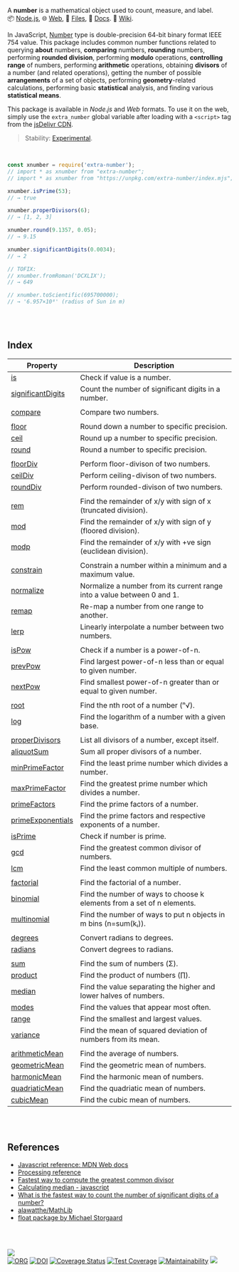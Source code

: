 A **number** is a mathematical object used to count, measure, and label.<br>
📦 [Node.js](https://www.npmjs.com/package/extra-number),
🌐 [Web](https://www.npmjs.com/package/extra-number.web),
📜 [Files](https://unpkg.com/extra-number/),
📰 [Docs](https://nodef.github.io/extra-number/).
📘 [Wiki](https://github.com/nodef/extra-number/wiki/).

In JavaScript, [Number] type is double-precision 64-bit binary format IEEE 754
value. This package includes common number functions related to querying
**about** numbers, **comparing** numbers, **rounding** numbers, performing
**rounded division**, performing **modulo** operations, **controlling range** of
numbers, performing **arithmetic** operations, obtaining **divisors** of a
number (and related operations), getting the number of possible **arrangements**
of a set of objects, performing **geometry**-related calculations, performing
basic **statistical** analysis, and finding various **statistical means**.

This package is available in *Node.js* and *Web* formats. To use it on the web,
simply use the `extra_number` global variable after loading with a `<script>`
tag from the [jsDelivr CDN].

> Stability: [Experimental](https://www.youtube.com/watch?v=L1j93RnIxEo).

[Number]: https://developer.mozilla.org/en-US/docs/Web/JavaScript/Reference/Global_Objects/Number
[jsDelivr CDN]: https://cdn.jsdelivr.net/npm/extra-number.web/index.js

<br>

```javascript
const xnumber = require('extra-number');
// import * as xnumber from "extra-number";
// import * as xnumber from "https://unpkg.com/extra-number/index.mjs"; (deno)

xnumber.isPrime(53);
// → true

xnumber.properDivisors(6);
// → [1, 2, 3]

xnumber.round(9.1357, 0.05);
// → 9.15

xnumber.significantDigits(0.0034);
// → 2

// TOFIX:
// xnumber.fromRoman('DCXLIX');
// → 649

// xnumber.toScientific(695700000);
// → '6.957×10⁸' (radius of Sun in m)
```

<br>
<br>


## Index

| Property | Description |
|  ----  |  ----  |
| [is] | Check if value is a number. |
| [significantDigits] | Count the number of significant digits in a number. |
|  |  |
| [compare] | Compare two numbers. |
|  |  |
| [floor] | Round down a number to specific precision. |
| [ceil] | Round up a number to specific precision. |
| [round] | Round a number to specific precision. |
|  |  |
| [floorDiv] | Perform floor-divison of two numbers. |
| [ceilDiv] | Perform ceiling-divison of two numbers. |
| [roundDiv] | Perform rounded-divison of two numbers. |
|  |  |
| [rem] | Find the remainder of x/y with sign of x (truncated division). |
| [mod] | Find the remainder of x/y with sign of y (floored division). |
| [modp] | Find the remainder of x/y with +ve sign (euclidean division). |
|  |  |
| [constrain] | Constrain a number within a minimum and a maximum value. |
| [normalize] | Normalize a number from its current range into a value between 0 and 1. |
| [remap] | Re-map a number from one range to another. |
| [lerp] | Linearly interpolate a number between two numbers. |
|  |  |
| [isPow] | Check if a number is a power-of-n. |
| [prevPow] | Find largest power-of-n less than or equal to given number. |
| [nextPow] | Find smallest power-of-n greater than or equal to given number. |
|  |  |
| [root] | Find the nth root of a number (ⁿ√). |
| [log] | Find the logarithm of a number with a given base. |
|  |  |
| [properDivisors] | List all divisors of a number, except itself. |
| [aliquotSum] | Sum all proper divisors of a number. |
| [minPrimeFactor] | Find the least prime number which divides a number. |
| [maxPrimeFactor] | Find the greatest prime number which divides a number. |
| [primeFactors] | Find the prime factors of a number. |
| [primeExponentials] | Find the prime factors and respective exponents of a number. |
| [isPrime] | Check if number is prime. |
| [gcd] | Find the greatest common divisor of numbers. |
| [lcm] | Find the least common multiple of numbers. |
|  |  |
| [factorial] | Find the factorial of a number. |
| [binomial] | Find the number of ways to choose k elements from a set of n elements. |
| [multinomial] | Find the number of ways to put n objects in m bins (n=sum(kᵢ)). |
|  |  |
| [degrees] | Convert radians to degrees. |
| [radians] | Convert degrees to radians. |
|  |  |
| [sum] | Find the sum of numbers (Σ). |
| [product] | Find the product of numbers (∏). |
| [median] | Find the value separating the higher and lower halves of numbers. |
| [modes] | Find the values that appear most often. |
| [range] | Find the smallest and largest values. |
| [variance] | Find the mean of squared deviation of numbers from its mean. |
|  |  |
| [arithmeticMean] | Find the average of numbers. |
| [geometricMean] | Find the geometric mean of numbers. |
| [harmonicMean] | Find the harmonic mean of numbers. |
| [quadriaticMean] | Find the quadriatic mean of numbers. |
| [cubicMean] | Find the cubic mean of numbers. |

<br>
<br>


## References

- [Javascript reference: MDN Web docs](https://developer.mozilla.org/en-US/docs/Web/JavaScript/Reference/)
- [Processing reference](https://processing.org/reference/constrain_.html)
- [Fastest way to compute the greatest common divisor](https://lemire.me/blog/2013/12/26/fastest-way-to-compute-the-greatest-common-divisor/)
- [Calculating median - javascript](https://stackoverflow.com/questions/45309447/calculating-median-javascript)
- [What is the fastest way to count the number of significant digits of a number?](https://stackoverflow.com/questions/22884720/what-is-the-fastest-way-to-count-the-number-of-significant-digits-of-a-number)
- [alawatthe/MathLib](https://github.com/alawatthe/MathLib/blob/master/src/Functn/functions/)
- [float package by Michael Storgaard](https://www.npmjs.com/package/float)

<br>
<br>


[![](https://img.youtube.com/vi/r0aKV3HqDzA/maxresdefault.jpg)](https://www.youtube.com/watch?v=r0aKV3HqDzA)<br>
[![ORG](https://img.shields.io/badge/org-nodef-green?logo=Org)](https://nodef.github.io)
[![DOI](https://zenodo.org/badge/133202640.svg)](https://zenodo.org/badge/latestdoi/133202640)
[![Coverage Status](https://coveralls.io/repos/github/nodef/extra-number/badge.svg?branch=master)](https://coveralls.io/github/nodef/extra-number?branch=master)
[![Test Coverage](https://api.codeclimate.com/v1/badges/4acd74bb853361d9903f/test_coverage)](https://codeclimate.com/github/nodef/extra-number/test_coverage)
[![Maintainability](https://api.codeclimate.com/v1/badges/4acd74bb853361d9903f/maintainability)](https://codeclimate.com/github/nodef/extra-number/maintainability)
![](https://ga-beacon.deno.dev/G-RC63DPBH3P:SH3Eq-NoQ9mwgYeHWxu7cw/github.com/nodef/extra-number)


[is]: https://github.com/nodef/extra-number/wiki/is
[significantDigits]: https://github.com/nodef/extra-number/wiki/significantDigits
[compare]: https://github.com/nodef/extra-number/wiki/compare
[floor]: https://github.com/nodef/extra-number/wiki/floor
[ceil]: https://github.com/nodef/extra-number/wiki/ceil
[round]: https://github.com/nodef/extra-number/wiki/round
[floorDiv]: https://github.com/nodef/extra-number/wiki/floorDiv
[ceilDiv]: https://github.com/nodef/extra-number/wiki/ceilDiv
[roundDiv]: https://github.com/nodef/extra-number/wiki/roundDiv
[rem]: https://github.com/nodef/extra-number/wiki/rem
[mod]: https://github.com/nodef/extra-number/wiki/mod
[modp]: https://github.com/nodef/extra-number/wiki/modp
[constrain]: https://github.com/nodef/extra-number/wiki/constrain
[normalize]: https://github.com/nodef/extra-number/wiki/normalize
[remap]: https://github.com/nodef/extra-number/wiki/remap
[lerp]: https://github.com/nodef/extra-number/wiki/lerp
[isPow]: https://github.com/nodef/extra-number/wiki/isPow
[prevPow]: https://github.com/nodef/extra-number/wiki/prevPow
[nextPow]: https://github.com/nodef/extra-number/wiki/nextPow
[root]: https://github.com/nodef/extra-number/wiki/root
[log]: https://github.com/nodef/extra-number/wiki/log
[properDivisors]: https://github.com/nodef/extra-number/wiki/properDivisors
[aliquotSum]: https://github.com/nodef/extra-number/wiki/aliquotSum
[minPrimeFactor]: https://github.com/nodef/extra-number/wiki/minPrimeFactor
[maxPrimeFactor]: https://github.com/nodef/extra-number/wiki/maxPrimeFactor
[primeFactors]: https://github.com/nodef/extra-number/wiki/primeFactors
[primeExponentials]: https://github.com/nodef/extra-number/wiki/primeExponentials
[isPrime]: https://github.com/nodef/extra-number/wiki/isPrime
[gcd]: https://github.com/nodef/extra-number/wiki/gcd
[lcm]: https://github.com/nodef/extra-number/wiki/lcm
[factorial]: https://github.com/nodef/extra-number/wiki/factorial
[binomial]: https://github.com/nodef/extra-number/wiki/binomial
[multinomial]: https://github.com/nodef/extra-number/wiki/multinomial
[degrees]: https://github.com/nodef/extra-number/wiki/degrees
[radians]: https://github.com/nodef/extra-number/wiki/radians
[sum]: https://github.com/nodef/extra-number/wiki/sum
[product]: https://github.com/nodef/extra-number/wiki/product
[median]: https://github.com/nodef/extra-number/wiki/median
[modes]: https://github.com/nodef/extra-number/wiki/modes
[range]: https://github.com/nodef/extra-number/wiki/range
[variance]: https://github.com/nodef/extra-number/wiki/variance
[arithmeticMean]: https://github.com/nodef/extra-number/wiki/arithmeticMean
[geometricMean]: https://github.com/nodef/extra-number/wiki/geometricMean
[harmonicMean]: https://github.com/nodef/extra-number/wiki/harmonicMean
[quadriaticMean]: https://github.com/nodef/extra-number/wiki/quadriaticMean
[cubicMean]: https://github.com/nodef/extra-number/wiki/cubicMean
